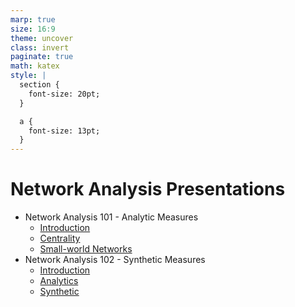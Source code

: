 ```yaml
---
marp: true
size: 16:9
theme: uncover
class: invert
paginate: true
math: katex
style: |
  section {
    font-size: 20pt;
  }

  a {
    font-size: 13pt;
  }
---
```


# Network Analysis Presentations

- Network Analysis 101 - Analytic Measures
  - [Introduction](na101.html)
  - [Centrality](na101.html#10)
  - [Small-world Networks](na101.html#)
- Network Analysis 102 - Synthetic Measures
  - [Introduction](na102.html)
  - [Analytics]()
  - [Synthetic]()
